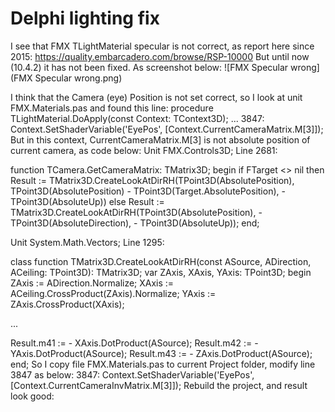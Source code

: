 # Delphi lighting fix

I see that FMX TLightMaterial specular is not correct, as report here since 2015:
https://quality.embarcadero.com/browse/RSP-10000 
But until now (10.4.2) it has not been fixed. As screenshot below:
![FMX Specular wrong](FMX Specular wrong.png)

I think that the Camera (eye) Position is not set correct, so I look at unit FMX.Materials.pas and found this line:
procedure TLightMaterial.DoApply(const Context: TContext3D);
...
3847: Context.SetShaderVariable('EyePos', [Context.CurrentCameraMatrix.M[3]]);
But in this context, CurrentCameraMatrix.M[3] is not absolute position of current camera, as code below:
Unit FMX.Controls3D; Line 2681:

function TCamera.GetCameraMatrix: TMatrix3D;
begin
  if FTarget <> nil then
    Result := TMatrix3D.CreateLookAtDirRH(TPoint3D(AbsolutePosition), TPoint3D(AbsolutePosition) -
      TPoint3D(Target.AbsolutePosition), - TPoint3D(AbsoluteUp))
  else
    Result := TMatrix3D.CreateLookAtDirRH(TPoint3D(AbsolutePosition), - TPoint3D(AbsoluteDirection),
      - TPoint3D(AbsoluteUp));
end;

Unit System.Math.Vectors; Line 1295:

class function TMatrix3D.CreateLookAtDirRH(const ASource, ADirection, ACeiling: TPoint3D): TMatrix3D;
var
  ZAxis, XAxis, YAxis: TPoint3D;
begin
  ZAxis := ADirection.Normalize;
  XAxis := ACeiling.CrossProduct(ZAxis).Normalize;
  YAxis := ZAxis.CrossProduct(XAxis);

  ...

  Result.m41 := - XAxis.DotProduct(ASource);
  Result.m42 := - YAxis.DotProduct(ASource);
  Result.m43 := - ZAxis.DotProduct(ASource);
end;
So I copy file FMX.Materials.pas to current Project folder, modify line 3847 as below:
3847: Context.SetShaderVariable('EyePos', [Context.CurrentCameraInvMatrix.M[3]]);
Rebuild the project, and result look good:
